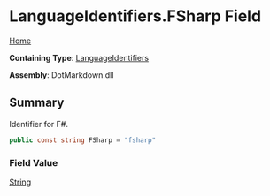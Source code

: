 # LanguageIdentifiers\.FSharp Field

[Home](../../../README.md)

**Containing Type**: [LanguageIdentifiers](../README.md)

**Assembly**: DotMarkdown\.dll

## Summary

Identifier for F\#\.

```csharp
public const string FSharp = "fsharp"
```

### Field Value

[String](https://docs.microsoft.com/en-us/dotnet/api/system.string)

